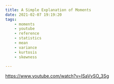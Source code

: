 ```yaml
---
title: A Simple Explanation of Moments
date: 2021-02-07 19:19:20
tags:
    - moments
    - youtube
    - reference
    - statistics
    - mean
    - variance
    - kurtosis
    - skewness
    
---
```


https://www.youtube.com/watch?v=ISaVvSO_3Sg
